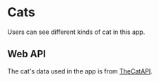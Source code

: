 # Cats
Users can see different kinds of cat in this app.

## Web API
The cat's data used in the app is from [TheCatAPI](https://thecatapi.com/). 

